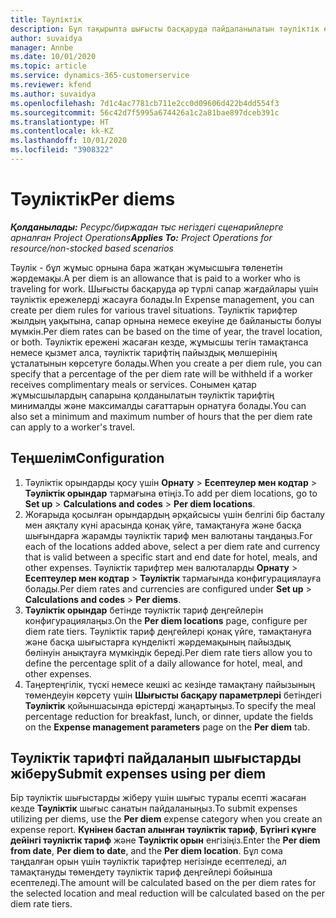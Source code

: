 ```yaml
---
title: Тәуліктік
description: Бұл тақырыпта шығысты басқаруда пайдаланылатын тәуліктік ережелер туралы ақпарат берілген.
author: suvaidya
manager: Annbe
ms.date: 10/01/2020
ms.topic: article
ms.service: dynamics-365-customerservice
ms.reviewer: kfend
ms.author: suvaidya
ms.openlocfilehash: 7d1c4ac7781cb711e2cc0d09606d422b4dd554f3
ms.sourcegitcommit: 56c42d7f5995a674426a1c2a81bae897dceb391c
ms.translationtype: HT
ms.contentlocale: kk-KZ
ms.lasthandoff: 10/01/2020
ms.locfileid: "3908322"
---
```

# <a name="per-diems"></a><span data-ttu-id="8b1d6-103">Тәуліктік</span><span class="sxs-lookup"><span data-stu-id="8b1d6-103">Per diems</span></span>

<span data-ttu-id="8b1d6-104">_**Қолданылады:** Ресурс/биржадан тыс негіздегі сценарийлерге арналған Project Operations_</span><span class="sxs-lookup"><span data-stu-id="8b1d6-104">_**Applies To:** Project Operations for resource/non-stocked based scenarios_</span></span>


<span data-ttu-id="8b1d6-105">Тәулік - бұл жұмыс орнына бара жатқан жұмысшыға төленетін жәрдемақы.</span><span class="sxs-lookup"><span data-stu-id="8b1d6-105">A per diem is an allowance that is paid to a worker who is traveling for work.</span></span> <span data-ttu-id="8b1d6-106">Шығысты басқаруда әр түрлі сапар жағдайлары үшін тәуліктік ережелерді жасауға болады.</span><span class="sxs-lookup"><span data-stu-id="8b1d6-106">In Expense management, you can create per diem rules for  various travel situations.</span></span> <span data-ttu-id="8b1d6-107">Тәуліктік тарифтер жылдың уақытына, сапар орнына немесе екеуіне де байланысты болуы мүмкін.</span><span class="sxs-lookup"><span data-stu-id="8b1d6-107">Per diem rates can be based on the time of year, the travel location, or both.</span></span> <span data-ttu-id="8b1d6-108">Тәуліктік ережені жасаған кезде, жұмысшы тегін тамақтанса немесе қызмет алса, тәуліктік тарифтің пайыздық мөлшерінің ұсталатынын көрсетуге болады.</span><span class="sxs-lookup"><span data-stu-id="8b1d6-108">When you create a per diem  rule, you can specify that a percentage of the per diem rate will be withheld if a worker receives complimentary meals or services.</span></span> <span data-ttu-id="8b1d6-109">Сонымен қатар жұмысшылардың сапарына қолданылатын тәуліктік тарифтің минималды және максималды сағаттарын орнатуға болады.</span><span class="sxs-lookup"><span data-stu-id="8b1d6-109">You can also set a minimum and maximum number of hours that the per diem rate can apply to a worker's travel.</span></span>

## <a name="configuration"></a><span data-ttu-id="8b1d6-110">Теңшелім</span><span class="sxs-lookup"><span data-stu-id="8b1d6-110">Configuration</span></span> 

1. <span data-ttu-id="8b1d6-111">Тәуліктік орындарды қосу үшін **Орнату** > **Есептеулер мен кодтар** > **Тәуліктік орындар** тармағына өтіңіз.</span><span class="sxs-lookup"><span data-stu-id="8b1d6-111">To add per diem locations, go to **Set up** > **Calculations and codes** > **Per diem locations**.</span></span>
2. <span data-ttu-id="8b1d6-112">Жоғарыда қосылған орындардың әрқайсысы үшін белгілі бір басталу мен аяқталу күні арасында қонақ үйге, тамақтануға және басқа шығындарға жарамды тәуліктік тариф мен валютаны таңдаңыз.</span><span class="sxs-lookup"><span data-stu-id="8b1d6-112">For each of the locations added above, select a per diem rate and currency that is valid between a specific start and end date for hotel, meals, and other expenses.</span></span> <span data-ttu-id="8b1d6-113">Тәуліктік тарифтер мен валюталарды **Орнату** > **Есептеулер мен кодтар** > **Тәуліктік** тармағында конфигурациялауға болады.</span><span class="sxs-lookup"><span data-stu-id="8b1d6-113">Per diem rates and currencies are configured under **Set up** > **Calculations and codes** > **Per diems**.</span></span>
3. <span data-ttu-id="8b1d6-114">**Тәуліктік орындар** бетінде тәуліктік тариф деңгейлерін конфигурациялаңыз.</span><span class="sxs-lookup"><span data-stu-id="8b1d6-114">On the **Per diem locations** page, configure per diem rate tiers.</span></span> <span data-ttu-id="8b1d6-115">Тәуліктік тариф деңгейлері қонақ үйге, тамақтануға және басқа шығыстарға күнделікті жәрдемақының пайыздық бөлінуін анықтауға мүмкіндік береді.</span><span class="sxs-lookup"><span data-stu-id="8b1d6-115">Per diem rate tiers allow you to define the percentage split of a daily allowance for hotel, meal, and other expenses.</span></span> 
4. <span data-ttu-id="8b1d6-116">Таңертеңгілік, түскі немесе кешкі ас кезінде тамақтану пайызының төмендеуін көрсету үшін **Шығысты басқару параметрлері** бетіндегі **Тәуліктік** қойыншасында өрістерді жаңартыңыз.</span><span class="sxs-lookup"><span data-stu-id="8b1d6-116">To specify the meal percentage reduction for breakfast, lunch, or dinner, update the fields on the **Expense management parameters** page on the **Per diem** tab.</span></span> 
    
## <a name="submit-expenses-using-per-diem"></a><span data-ttu-id="8b1d6-117">Тәуліктік тарифті пайдаланып шығыстарды жіберу</span><span class="sxs-lookup"><span data-stu-id="8b1d6-117">Submit expenses using per diem</span></span>
<span data-ttu-id="8b1d6-118">Бір тәуліктік шығыстарды жіберу үшін шығыс туралы есепті жасаған кезде **Тәуліктік** шығыс санатын пайдаланыңыз.</span><span class="sxs-lookup"><span data-stu-id="8b1d6-118">To submit expenses utilizing per diems, use the **Per diem** expense category when you create an expense report.</span></span> <span data-ttu-id="8b1d6-119">**Күнінен бастап алынған тәуліктік тариф**, **Бүгінгі күнге дейінгі тәуліктік тариф** және **Тәуліктік орын** енгізіңіз.</span><span class="sxs-lookup"><span data-stu-id="8b1d6-119">Enter the **Per diem from date**, **Per diem to date**,  and the **Per diem location**.</span></span> <span data-ttu-id="8b1d6-120">Бұл сома таңдалған орын үшін тәуліктік тарифтер негізінде есептеледі, ал тамақтануды төмендету тәуліктік тариф деңгейлері бойынша есептеледі.</span><span class="sxs-lookup"><span data-stu-id="8b1d6-120">The amount will be calculated based on the per diem rates for the selected location and meal reduction will be calculated based on the per diem rate tiers.</span></span>
